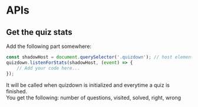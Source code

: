 #  APIs 
## Get the quiz stats
Add the following part somewhere:
``` javascript
const shadowHost = document.querySelector('.quizdown'); // host element
quizdown.listenForStats(shadowHost, (event) => {
	// Add your code here...
});
```
It will be called when quizdown is initialized and everytime a quiz is finished.  
You get the following: number of questions, visited, solved, right, wrong